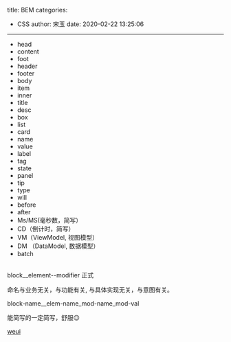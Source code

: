 title: BEM
categories:
 - CSS
author: 宋玉
date: 2020-02-22 13:25:06
---
- head
- content
- foot<br />
- header<br />
- footer<br />
- body<br />
- item<br />
- inner
- title
- desc
- box
- list
- card
- name
- value
- label
- tag
- state
- panel
- tip
- type
- will
- before
- after
- Ms/MS(毫秒数，简写）
- CD（倒计时，简写）
- VM（ViewModel, 视图模型）
- DM （DataModel, 数据模型）
- batch

<br />block__element--modifier 正式

命名与业务无关，与功能有关, 与具体实现无关，与意图有关。

block-name__elem-name_mod-name_mod-val

能简写的一定简写，舒服😌

[weui](https://weui.io/weui.css)
